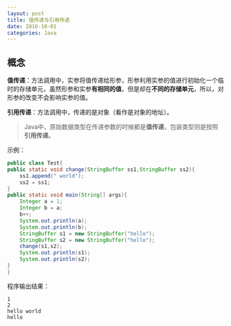 ```yaml
---
layout: post
title: 值传递与引用传递
date: 2016-10-01
categories: Java
---
```


## 概念

**值传递**：方法调用中，实参将值传递给形参，形参利用实参的值进行初始化一个临时的存储单元，虽然形参和实参**有相同的值**，但是却在**不同的存储单元**，所以，对形参的改变不会影响实参的值。

**引用传递**：方法调用中，传递的是对象（看作是对象的地址）。

> Java中，原始数据类型在传递参数的时候都是**值传递**，包装类型则是按照**引用传递**。

示例：



```java
public class Test{
public static void change(StringBuffer ss1,StringBuffer ss2){
    ss1.append(" world");
    ss2 = ss1;
}
public static void main(String[] args){
    Integer a = 1;
    Integer b = a;
    b++;
    System.out.println(a);
    System.out.println(b);
    StringBuffer s1 = new StringBuffer("hello");
    StringBuffer s2 = new StringBuffer("hello");
    change(s1,s2);
    System.out.println(s1);
    System.out.println(s2);
}
}
```



程序输出结果：



```
1
2
hello world
hello
```



